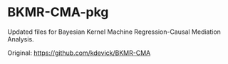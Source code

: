 # BKMR-CMA-pkg

Updated files for Bayesian Kernel Machine Regression-Causal Mediation Analysis.

Original: https://github.com/kdevick/BKMR-CMA